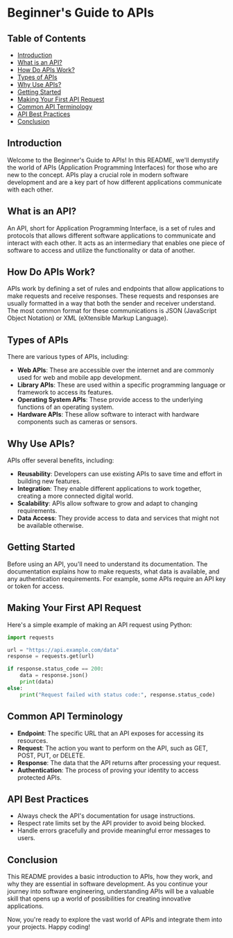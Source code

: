 # Beginner's Guide to APIs

## Table of Contents
- [Introduction](#introduction)
- [What is an API?](#what-is-an-api)
- [How Do APIs Work?](#how-do-apis-work)
- [Types of APIs](#types-of-apis)
- [Why Use APIs?](#why-use-apis)
- [Getting Started](#getting-started)
- [Making Your First API Request](#making-your-first-api-request)
- [Common API Terminology](#common-api-terminology)
- [API Best Practices](#api-best-practices)
- [Conclusion](#conclusion)

## Introduction

Welcome to the Beginner's Guide to APIs! In this README, we'll demystify the world of APIs (Application Programming Interfaces) for those who are new to the concept. APIs play a crucial role in modern software development and are a key part of how different applications communicate with each other.

## What is an API?

An API, short for Application Programming Interface, is a set of rules and protocols that allows different software applications to communicate and interact with each other. It acts as an intermediary that enables one piece of software to access and utilize the functionality or data of another.

## How Do APIs Work?

APIs work by defining a set of rules and endpoints that allow applications to make requests and receive responses. These requests and responses are usually formatted in a way that both the sender and receiver understand. The most common format for these communications is JSON (JavaScript Object Notation) or XML (eXtensible Markup Language).

## Types of APIs

There are various types of APIs, including:
- **Web APIs**: These are accessible over the internet and are commonly used for web and mobile app development.
- **Library APIs**: These are used within a specific programming language or framework to access its features.
- **Operating System APIs**: These provide access to the underlying functions of an operating system.
- **Hardware APIs**: These allow software to interact with hardware components such as cameras or sensors.

## Why Use APIs?

APIs offer several benefits, including:
- **Reusability**: Developers can use existing APIs to save time and effort in building new features.
- **Integration**: They enable different applications to work together, creating a more connected digital world.
- **Scalability**: APIs allow software to grow and adapt to changing requirements.
- **Data Access**: They provide access to data and services that might not be available otherwise.

## Getting Started

Before using an API, you'll need to understand its documentation. The documentation explains how to make requests, what data is available, and any authentication requirements. For example, some APIs require an API key or token for access.

## Making Your First API Request

Here's a simple example of making an API request using Python:

```python
import requests

url = "https://api.example.com/data"
response = requests.get(url)

if response.status_code == 200:
    data = response.json()
    print(data)
else:
    print("Request failed with status code:", response.status_code)
```

## Common API Terminology

- **Endpoint**: The specific URL that an API exposes for accessing its resources.
- **Request**: The action you want to perform on the API, such as GET, POST, PUT, or DELETE.
- **Response**: The data that the API returns after processing your request.
- **Authentication**: The process of proving your identity to access protected APIs.

## API Best Practices

- Always check the API's documentation for usage instructions.
- Respect rate limits set by the API provider to avoid being blocked.
- Handle errors gracefully and provide meaningful error messages to users.

## Conclusion

This README provides a basic introduction to APIs, how they work, and why they are essential in software development. As you continue your journey into software engineering, understanding APIs will be a valuable skill that opens up a world of possibilities for creating innovative applications.

Now, you're ready to explore the vast world of APIs and integrate them into your projects. Happy coding!